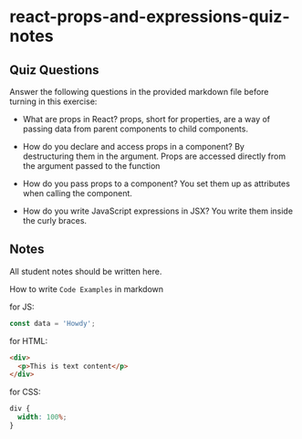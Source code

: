 # react-props-and-expressions-quiz-notes

## Quiz Questions

Answer the following questions in the provided markdown file before turning in this exercise:

- What are props in React?
  props, short for properties, are a way of passing data from parent components to child components.

- How do you declare and access props in a component?
  By destructuring them in the argument. Props are accessed directly from the argument passed to the function

- How do you pass props to a component?
  You set them up as attributes when calling the component.

- How do you write JavaScript expressions in JSX?
  You write them inside the curly braces.

## Notes

All student notes should be written here.

How to write `Code Examples` in markdown

for JS:

```javascript
const data = 'Howdy';
```

for HTML:

```html
<div>
  <p>This is text content</p>
</div>
```

for CSS:

```css
div {
  width: 100%;
}
```
